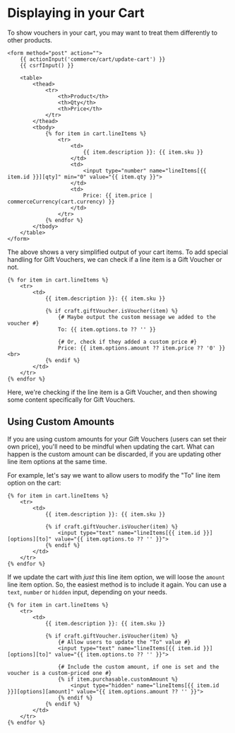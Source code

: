 # Displaying in your Cart
To show vouchers in your cart, you may want to treat them differently to other products.

```twig
<form method="post" action="">
    {{ actionInput('commerce/cart/update-cart') }}
    {{ csrfInput() }}

    <table>
        <thead>
            <tr>
                <th>Product</th>
                <th>Qty</th>
                <th>Price</th>
            </tr>
        </thead>
        <tbody>
            {% for item in cart.lineItems %}
                <tr>
                    <td>
                        {{ item.description }}: {{ item.sku }}
                    </td>
                    <td>
                        <input type="number" name="lineItems[{{ item.id }}][qty]" min="0" value="{{ item.qty }}">
                    </td>
                    <td>
                        Price: {{ item.price | commerceCurrency(cart.currency) }}
                    </td>
                </tr>
            {% endfor %}
        </tbody>
    </table>
</form>
```

The above shows a very simplified output of your cart items. To add special handling for Gift Vouchers, we can check if a line item is a Gift Voucher or not.

```twig
{% for item in cart.lineItems %}
    <tr>
        <td>
            {{ item.description }}: {{ item.sku }}

            {% if craft.giftVoucher.isVoucher(item) %}
                {# Maybe output the custom message we added to the voucher #}
                To: {{ item.options.to ?? '' }}

                {# Or, check if they added a custom price #}
                Price: {{ item.options.amount ?? item.price ?? '0' }}<br>
            {% endif %}
        </td>
    </tr>
{% endfor %}
```

Here, we're checking if the line item is a Gift Voucher, and then showing some content specifically for Gift Vouchers.

## Using Custom Amounts
If you are using custom amounts for your Gift Vouchers (users can set their own price), you'll need to be mindful when updating the cart. What can happen is the custom amount can be discarded, if you are updating other line item options at the same time.

For example, let's say we want to allow users to modify the "To" line item option on the cart:

```twig
{% for item in cart.lineItems %}
    <tr>
        <td>
            {{ item.description }}: {{ item.sku }}

            {% if craft.giftVoucher.isVoucher(item) %}
                <input type="text" name="lineItems[{{ item.id }}][options][to]" value="{{ item.options.to ?? '' }}">
            {% endif %}
        </td>
    </tr>
{% endfor %}
```

If we update the cart with _just_ this line item option, we will loose the `amount` line item option. So, the easiest method is to include it again. You can use a `text`, `number` or `hidden` input, depending on your needs.

```twig
{% for item in cart.lineItems %}
    <tr>
        <td>
            {{ item.description }}: {{ item.sku }}

            {% if craft.giftVoucher.isVoucher(item) %}
                {# Allow users to update the "To" value #}
                <input type="text" name="lineItems[{{ item.id }}][options][to]" value="{{ item.options.to ?? '' }}">

                {# Include the custom amount, if one is set and the voucher is a custom-priced one #}
                {% if item.purchasable.customAmount %}
                    <input type="hidden" name="lineItems[{{ item.id }}][options][amount]" value="{{ item.options.amount ?? '' }}">
                {% endif %}
            {% endif %}
        </td>
    </tr>
{% endfor %}
```
